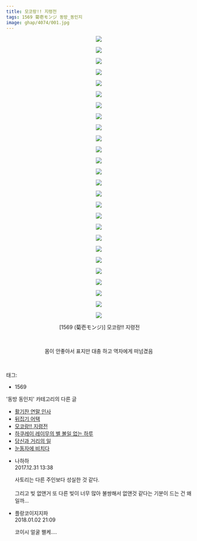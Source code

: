 ```yaml
---
title: 모코랑!! 지령전
tags: 1569 菊壱モンジ 동방_동인지
image: ghap/4074/001.jpg
---
```

<div class="article">
<p style="text-align: center; clear: none; float: none;"><img src="{{ site.nasurl }}/ghap/4074/001.jpg"/></p>
<p style="text-align: center; clear: none; float: none;"><img src="{{ site.nasurl }}/ghap/4074/002.jpg"/></p>
<p style="text-align: center; clear: none; float: none;"><img src="{{ site.nasurl }}/ghap/4074/003.jpg"/></p>
<p style="text-align: center; clear: none; float: none;"><img src="{{ site.nasurl }}/ghap/4074/004.jpg"/></p>
<p style="text-align: center; clear: none; float: none;"><img src="{{ site.nasurl }}/ghap/4074/005.jpg"/></p>
<p style="text-align: center; clear: none; float: none;"><img src="{{ site.nasurl }}/ghap/4074/006.jpg"/></p>
<p style="text-align: center; clear: none; float: none;"><img src="{{ site.nasurl }}/ghap/4074/007.jpg"/></p>
<p style="text-align: center; clear: none; float: none;"><img src="{{ site.nasurl }}/ghap/4074/008.jpg"/></p>
<p style="text-align: center; clear: none; float: none;"><img src="{{ site.nasurl }}/ghap/4074/009.jpg"/></p>
<p style="text-align: center; clear: none; float: none;"><img src="{{ site.nasurl }}/ghap/4074/010.jpg"/></p>
<p style="text-align: center; clear: none; float: none;"><img src="{{ site.nasurl }}/ghap/4074/011.jpg"/></p>
<p style="text-align: center; clear: none; float: none;"><img src="{{ site.nasurl }}/ghap/4074/012.jpg"/></p>
<p style="text-align: center; clear: none; float: none;"><img src="{{ site.nasurl }}/ghap/4074/013.jpg"/></p>
<p style="text-align: center; clear: none; float: none;"><img src="{{ site.nasurl }}/ghap/4074/014.jpg"/></p>
<p style="text-align: center; clear: none; float: none;"><img src="{{ site.nasurl }}/ghap/4074/015.jpg"/></p>
<p style="text-align: center; clear: none; float: none;"><img src="{{ site.nasurl }}/ghap/4074/016.jpg"/></p>
<p style="text-align: center; clear: none; float: none;"><img src="{{ site.nasurl }}/ghap/4074/017.jpg"/></p>
<p style="text-align: center; clear: none; float: none;"><img src="{{ site.nasurl }}/ghap/4074/018.jpg"/></p>
<p style="text-align: center; clear: none; float: none;"><img src="{{ site.nasurl }}/ghap/4074/019.jpg"/></p>
<p style="text-align: center; clear: none; float: none;"><img src="{{ site.nasurl }}/ghap/4074/020.jpg"/></p>
<p style="text-align: center; clear: none; float: none;"><img src="{{ site.nasurl }}/ghap/4074/021.jpg"/></p>
<p style="text-align: center; clear: none; float: none;"><img src="{{ site.nasurl }}/ghap/4074/022.jpg"/></p>
<p style="text-align: center; clear: none; float: none;"><img src="{{ site.nasurl }}/ghap/4074/023.jpg"/></p>
<p style="text-align: center; clear: none; float: none;"><img src="{{ site.nasurl }}/ghap/4074/024.jpg"/></p>
<p style="text-align: center; clear: none; float: none;"><img src="{{ site.nasurl }}/ghap/4074/025.jpg"/></p>
<p style="text-align: center; clear: none; float: none;"><img src="{{ site.nasurl }}/ghap/4074/026.jpg"/></p>
<p style="text-align: center; clear: none; float: none;"> [1569 (菊壱モンジ)] 모코랑!! 지령전</p>
<p style="text-align: center; clear: none; float: none;"><br/></p>
<p style="text-align: center; clear: none; float: none;">몸이 안좋아서 표지만 대충 하고 역자에게 떠넘겼음</p>
<p><br/></p>
</div><div class="tagTrail">
<p>태그: </p>
<ul>
<li>1569</li>
</ul>
</div><div class="another">
<p>'동방 동인지' 카테고리의 다른 글</p>
<ul>
<li><a href="/2018-01-05-ghap_4084">활기찬 연말 인사</a></li>
<li><a href="/2017-12-31-ghap_4075">뒤집기 어택</a></li>
<li><a href="/2017-12-31-ghap_4074">모코랑!! 지령전</a></li>
<li><a href="/2017-12-29-ghap_4072">하쿠레이 레이무의 별 볼일 없는 하루</a></li>
<li><a href="/2017-12-15-ghap_4049">당신과 거리의 일</a></li>
<li><a href="/2017-12-15-ghap_4048">눈동자에 비치다</a></li>
</ul>
</div><div class="cb_module cb_fluid">
<div class="cb_wrt cb_profile">
<div class="comment">
<ul>
<li class="cb_thumb_off" id="comment15163651">
<div class="cb_comment_area">
<div class="cb_info_area">
<div class="cb_section">
<span class="cb_nick_name">나하하</span>
</div>
<div class="cb_section">
<span class="cb_date">2017.12.31 13:38 </span>
</div>
</div>
<div class="cb_dsc_comment">
<p class="cb_dsc">
											사토리는 다른 주인보다 성실한 것 같다.<br/>
<br/>
그리고 빚 없앤거 또 다른 빚이 너무 많아 불쌍해서 없앤것 같다는 기분이 드는 건 왜일까…
										</p>
</div>
</div></li>
<li class="cb_thumb_off" id="comment15164971">
<div class="cb_comment_area">
<div class="cb_info_area">
<div class="cb_section">
<span class="cb_nick_name">플랑코이지지파</span>
</div>
<div class="cb_section">
<span class="cb_date">2018.01.02 21:09 </span>
</div>
</div>
<div class="cb_dsc_comment">
<p class="cb_dsc">
											코이시 얼굴 왤케....
										</p>
</div>
</div></li>
</ul>
</div>
</div><!-- commentList close -->
</div>